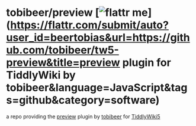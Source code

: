 tobibeer/preview [![flattr me](http://api.flattr.com/button/flattr-badge-large.png)](https://flattr.com/submit/auto?user_id=beertobias&url=https://github.com/tobibeer/tw5-preview&title=preview plugin for TiddlyWiki by tobibeer&language=JavaScript&tags=github&category=software)
=================

a repo providing the [preview](https://tobibeer.github.io/tw5-plugins#preview) plugin by [tobibeer](https://github.com/tobibeer) for [TiddlyWiki5](http://tiddlywiki.com)